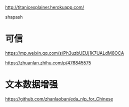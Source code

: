 http://titanicexplainer.herokuapp.com/


shapash

# 可信
https://mp.weixin.qq.com/s/Ph3uzbUEUj1K7UALdM6OCA


https://zhuanlan.zhihu.com/p/476845575

# 文本数据增强
https://github.com/zhanlaoban/eda_nlp_for_Chinese
